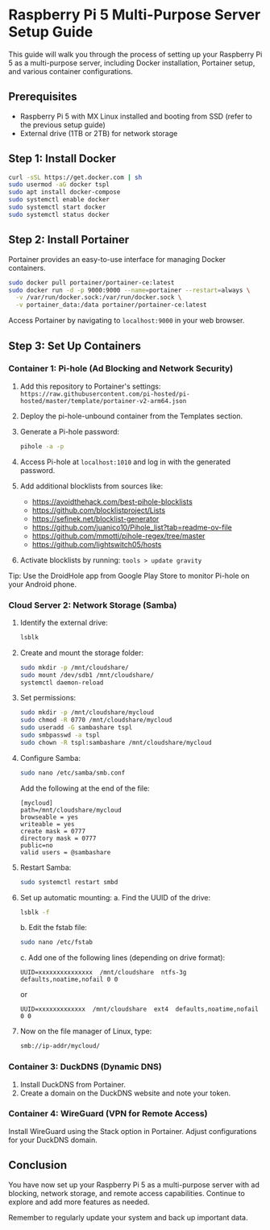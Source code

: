 # Raspberry Pi 5 Multi-Purpose Server Setup Guide

This guide will walk you through the process of setting up your Raspberry Pi 5 as a multi-purpose server, including Docker installation, Portainer setup, and various container configurations.

## Prerequisites

- Raspberry Pi 5 with MX Linux installed and booting from SSD (refer to the previous setup guide)
- External drive (1TB or 2TB) for network storage

## Step 1: Install Docker

```bash
curl -sSL https://get.docker.com | sh
sudo usermod -aG docker tspl
sudo apt install docker-compose
sudo systemctl enable docker
sudo systemctl start docker
sudo systemctl status docker
```

## Step 2: Install Portainer

Portainer provides an easy-to-use interface for managing Docker containers.

```bash
sudo docker pull portainer/portainer-ce:latest
sudo docker run -d -p 9000:9000 --name=portainer --restart=always \
  -v /var/run/docker.sock:/var/run/docker.sock \
  -v portainer_data:/data portainer/portainer-ce:latest
```

Access Portainer by navigating to `localhost:9000` in your web browser.

## Step 3: Set Up Containers

### Container 1: Pi-hole (Ad Blocking and Network Security)

1. Add this repository to Portainer's settings:
   `https://raw.githubusercontent.com/pi-hosted/pi-hosted/master/template/portainer-v2-arm64.json`

2. Deploy the pi-hole-unbound container from the Templates section.

3. Generate a Pi-hole password:
   ```bash
   pihole -a -p
   ```

4. Access Pi-hole at `localhost:1010` and log in with the generated password.

5. Add additional blocklists from sources like:
   - https://avoidthehack.com/best-pihole-blocklists
   - https://github.com/blocklistproject/Lists
   - https://sefinek.net/blocklist-generator
   - https://github.com/juanico10/Pihole_list?tab=readme-ov-file
   - https://github.com/mmotti/pihole-regex/tree/master
   - https://github.com/lightswitch05/hosts

6. Activate blocklists by running: `tools > update gravity`

Tip: Use the DroidHole app from Google Play Store to monitor Pi-hole on your Android phone.

### Cloud Server 2: Network Storage (Samba)

1. Identify the external drive:
   ```bash
   lsblk
   ```

2. Create and mount the storage folder:
   ```bash
   sudo mkdir -p /mnt/cloudshare/
   sudo mount /dev/sdb1 /mnt/cloudshare/
   systemctl daemon-reload
   ```

3. Set permissions:
   ```bash
   sudo mkdir -p /mnt/cloudshare/mycloud
   sudo chmod -R 0770 /mnt/cloudshare/mycloud
   sudo useradd -G sambashare tspl
   sudo smbpasswd -a tspl
   sudo chown -R tspl:sambashare /mnt/cloudshare/mycloud
   ```

4. Configure Samba:
   ```bash
   sudo nano /etc/samba/smb.conf
   ```
   Add the following at the end of the file:
   ```
   [mycloud]
   path=/mnt/cloudshare/mycloud
   browseable = yes
   writeable = yes
   create mask = 0777
   directory mask = 0777
   public=no
   valid users = @sambashare
   ```

5. Restart Samba:
   ```bash
   sudo systemctl restart smbd
   ```

6. Set up automatic mounting:
   a. Find the UUID of the drive:
      ```bash
      lsblk -f
      ```
   b. Edit the fstab file:
      ```bash
      sudo nano /etc/fstab
      ```
   c. Add one of the following lines (depending on drive format):
      ```
      UUID=xxxxxxxxxxxxxxx  /mnt/cloudshare  ntfs-3g  defaults,noatime,nofail 0 0
      ```
      or
      ```
      UUID=xxxxxxxxxxxxx  /mnt/cloudshare  ext4  defaults,noatime,nofail 0 0
      ```
7. Now on the file manager of Linux, type:

   ```bash
   smb://ip-addr/mycloud/

### Container 3: DuckDNS (Dynamic DNS)

1. Install DuckDNS from Portainer.
2. Create a domain on the DuckDNS website and note your token.

### Container 4: WireGuard (VPN for Remote Access)

Install WireGuard using the Stack option in Portainer. Adjust configurations for your DuckDNS domain.

## Conclusion

You have now set up your Raspberry Pi 5 as a multi-purpose server with ad blocking, network storage, and remote access capabilities. Continue to explore and add more features as needed.

Remember to regularly update your system and back up important data.

